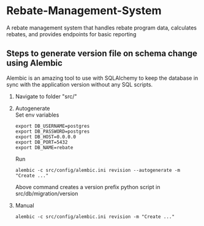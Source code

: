 # Rebate-Management-System

A rebate management system that handles rebate program data, calculates rebates, and provides endpoints for basic
reporting

## Steps to generate version file on schema change using Alembic
Alembic is an amazing tool to use with SQLAlchemy to keep the database 
in sync with the application version without any SQL scripts.

1. Navigate to folder "src/"
2. Autogenerate \
   Set env variables
    ```aiignore
    export DB_USERNAME=postgres
    export DB_PASSWORD=postgres
    export DB_HOST=0.0.0.0
    export DB_PORT=5432
    export DB_NAME=rebate
    ```
   Run
    ```
    alembic -c src/config/alembic.ini revision --autogenerate -m "Create ..."
    ```
   Above command creates a version prefix python script in src/db/migration/version

3. Manual
    ```aiignore
    alembic -c src/config/alembic.ini revision -m "Create ..."
    ```
